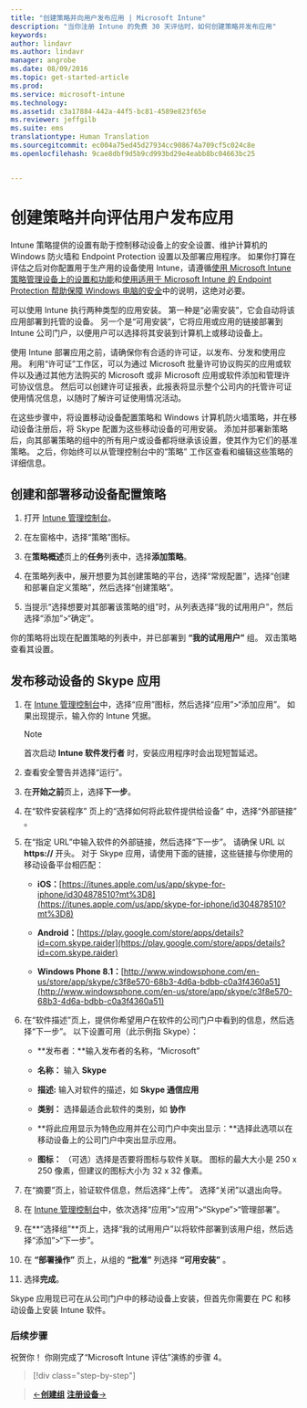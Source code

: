 ```yaml
---
title: "创建策略并向用户发布应用 | Microsoft Intune"
description: "当你注册 Intune 的免费 30 天评估时，如何创建策略并发布应用"
keywords: 
author: lindavr
ms.author: lindavr
manager: angrobe
ms.date: 08/09/2016
ms.topic: get-started-article
ms.prod: 
ms.service: microsoft-intune
ms.technology: 
ms.assetid: c3a17884-442a-44f5-bc81-4589e823f65e
ms.reviewer: jeffgilb
ms.suite: ems
translationtype: Human Translation
ms.sourcegitcommit: ec004a75ed45d27934cc908674a709cf5c024c8e
ms.openlocfilehash: 9cae8dbf9d5b9cd993bd29e4eabb8bc04663bc25


---
```



# <a name="create-policies-and-publish-an-app-to-evaluation-users"></a>创建策略并向评估用户发布应用
Intune 策略提供的设置有助于控制移动设备上的安全设置、维护计算机的 Windows 防火墙和 Endpoint Protection 设置以及部署应用程序。 如果你打算在评估之后对你配置用于生产用的设备使用 Intune，请遵循[使用 Microsoft Intune 策略管理设备上的设置和功能](/intune/deploy-use/manage-settings-and-features-on-your-devices-with-microsoft-intune-policies)和[使用适用于 Microsoft Intune 的 Endpoint Protection 帮助保障 Windows 电脑的安全](/intune/deploy-use/help-secure-windows-pcs-with-endpoint-protection-for-microsoft-intune)中的说明，这绝对必要。

可以使用 Intune 执行两种类型的应用安装。 第一种是“必需安装”，它会自动将该应用部署到托管的设备。 另一个是“可用安装”，它将应用或应用的链接部署到 Intune 公司门户，以便用户可以选择将其安装到计算机上或移动设备上。

使用 Intune 部署应用之前，请确保你有合适的许可证，以发布、分发和使用应用。 利用“许可证”工作区，可以为通过 Microsoft 批量许可协议购买的应用或软件以及通过其他方法购买的 Microsoft 或非 Microsoft 应用或软件添加和管理许可协议信息。 然后可以创建许可证报表，此报表将显示整个公司内的托管许可证使用情况信息，以随时了解许可证使用情况活动。

在这些步骤中，将设置移动设备配置策略和 Windows 计算机防火墙策略，并在移动设备注册后，将 Skype 配置为这些移动设备的可用安装。 添加并部署新策略后，向其部署策略的组中的所有用户或设备都将继承该设置，使其作为它们的基准策略。 之后，你始终可以从管理控制台中的“策略”  工作区查看和编辑这些策略的详细信息。

## <a name="create-and-deploy-a-mobile-device-configuration-policy"></a>创建和部署移动设备配置策略

1.  打开 [Intune 管理控制台](https://manage.microsoft.com/)。

2.  在左窗格中，选择“策略”图标。

3.  在**策略概述**页上的**任务**列表中，选择**添加策略**。

4.  在策略列表中，展开想要为其创建策略的平台，选择“常规配置”，选择“创建和部署自定义策略”，然后选择“创建策略”。

5.  当提示“选择想要对其部署该策略的组”时，从列表选择“我的试用用户”，然后选择“添加”&gt;“确定”。

你的策略将出现在配置策略的列表中，并已部署到 **“我的试用用户”** 组。 双击策略查看其设置。

## <a name="publish-the-skype-app-for-mobile-devices"></a>发布移动设备的 Skype 应用

1.  在 [Intune 管理控制台](https://manage.microsoft.com/)中，选择“应用”图标，然后选择“应用”&gt;“添加应用”。 如果出现提示，输入你的 Intune 凭据。

    > [!NOTE]
    > 首次启动 **Intune 软件发行者** 时，安装应用程序时会出现短暂延迟。

2.  查看安全警告并选择“运行”。

3.  在**开始之前**页上，选择**下一步**。

4.  在“软件安装程序”  页上的“选择如何将此软件提供给设备” 中，选择“外部链接” 。

5.  在“指定 URL”中输入软件的外部链接，然后选择“下一步”。 请确保 URL 以 **https://** 开头。 对于 Skype 应用，请使用下面的链接，这些链接与你使用的移动设备平台相匹配：

    -   **iOS：**[https://itunes.apple.com/us/app/skype-for-iphone/id304878510?mt%3D8](https://itunes.apple.com/us/app/skype-for-iphone/id304878510?mt%3D8)

    -   **Android：**[https://play.google.com/store/apps/details?id=com.skype.raider](https://play.google.com/store/apps/details?id=com.skype.raider)

    -   **Windows Phone 8.1：**[http://www.windowsphone.com/en-us/store/app/skype/c3f8e570-68b3-4d6a-bdbb-c0a3f4360a51](http://www.windowsphone.com/en-us/store/app/skype/c3f8e570-68b3-4d6a-bdbb-c0a3f4360a51)

6.  在“软件描述”页上，提供你希望用户在软件的公司门户中看到的信息，然后选择“下一步”。 以下设置可用（此示例指 Skype）：

    -   **发布者：**输入发布者的名称，“Microsoft”

    -   **名称：** 输入 **Skype**

    -   **描述:** 输入对软件的描述，如 **Skype 通信应用**

    -   **类别：** 选择最适合此软件的类别，如 **协作**

    -   **将此应用显示为特色应用并在公司门户中突出显示：**选择此选项以在移动设备上的公司门户中突出显示应用。

    -   **图标：**  （可选）选择是否要将图标与软件关联。 图标的最大大小是 250 x 250 像素，但建议的图标大小为 32 x 32 像素。

7.  在“摘要”页上，验证软件信息，然后选择“上传”。 选择“关闭”以退出向导。

8.  在 [Intune 管理控制台](https://manage.microsoft.com/)中，依次选择“应用”&gt;“应用”&gt;“Skype”&gt;“管理部署”。

9. 在**“选择组”**页上，选择“我的试用用户”以将软件部署到该用户组，然后选择“添加”&gt;“下一步”。

10. 在 **“部署操作”** 页上，从组的 **“批准”** 列选择 **“可用安装”** 。

11. 选择**完成**。

Skype 应用现已可在从公司门户中的移动设备上安装，但首先你需要在 PC 和移动设备上安装 Intune 软件。

### <a name="next-steps"></a>后续步骤
祝贺你！ 你刚完成了“Microsoft Intune 评估”演练的步骤 4。

>[!div class="step-by-step"]

>[&larr;**创建组**](.\get-started-with-a-30-day-trial-of-microsoft-intune-step-3.md)     [**注册设备**&rarr;](.\get-started-with-a-30-day-trial-of-microsoft-intune-step-5.md)  



<!--HONumber=Nov16_HO1-->



